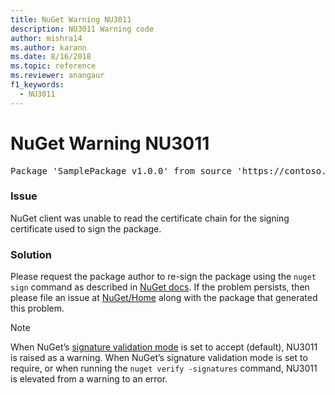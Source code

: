 ```yaml
---
title: NuGet Warning NU3011
description: NU3011 Warning code
author: mishra14
ms.author: karann
ms.date: 8/16/2018
ms.topic: reference
ms.reviewer: anangaur
f1_keywords: 
  - NU3011
---
```


# NuGet Warning NU3011

<pre>Package 'SamplePackage v1.0.0' from source 'https://contoso.com/index.json': The primary signature is invalid.</pre>

### Issue

NuGet client was unable to read the certificate chain for the signing certificate used to sign the package.


### Solution

Please request the package author to re-sign the package using the `nuget sign` command as described in [NuGet docs](https://docs.microsoft.com/en-us/nuget/create-packages/sign-a-package). If the problem persists, then please file an issue at [NuGet/Home](https://github.com/NuGet/Home/issues) along with the package that generated this problem.


> [!Note]
> When NuGet’s [signature validation mode](https://docs.microsoft.com/en-us/nuget/consume-packages/installing-signed-packages#configure-package-signature-requirements) is set to accept (default), NU3011 is raised as a warning. When NuGet’s signature validation mode is set to require, or when running the `nuget verify -signatures` command, NU3011 is elevated from a warning to an error. 
